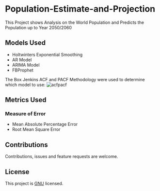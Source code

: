# Population-Estimate-and-Projection

This Project shows Analysis on the World Population and Predicts the Population up to Year 2050/2060

## Models Used
- Holtwinters Exponential Smoothing
- AR Model
- ARIMA Model
- FBProphet

The Box Jenkins ACF and PACF Methodology were used to determine which model to use:
![acfpacf](https://user-images.githubusercontent.com/28939122/141448495-e160bccc-04a7-4a1b-ab12-34bfaec1a4d4.png)

## Metrics Used
### Measure of Error
- Mean Absolute Percentage Error
- Root Mean Square Error

## Contributions
Contributions, issues and feature requests are welcome.

## License
This project is [GNU](https://github.com/ProsperChuks/Population-Estimate-and-Projection/blob/main/LICENSE) licensed.
